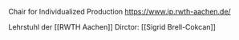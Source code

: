 Chair for Individualized Production
https://www.ip.rwth-aachen.de/

Lehrstuhl der [[RWTH Aachen]]
Dirctor: [[Sigrid Brell-Cokcan]]


